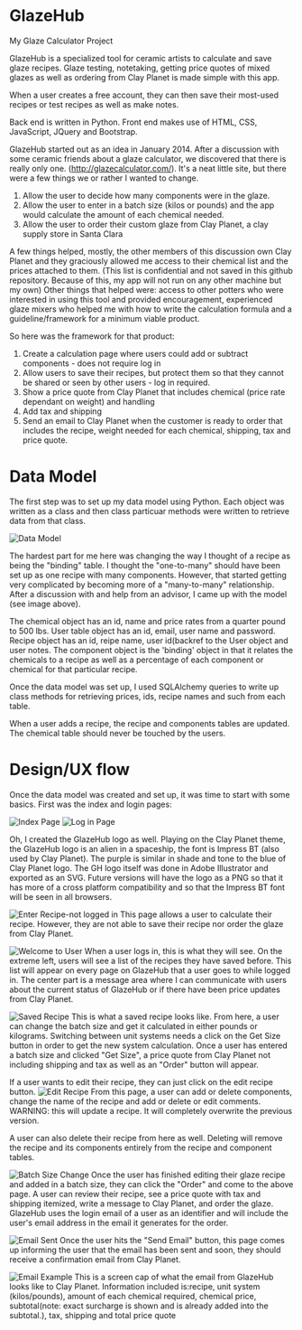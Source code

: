 GlazeHub
========

My Glaze Calculator Project

GlazeHub is a specialized tool for ceramic artists to calculate and save glaze recipes. 
Glaze testing, notetaking, getting price quotes of mixed glazes as well as ordering from Clay Planet 
is made simple with this app. 

When a user creates a free account, they can then save their most-used recipes or test 
recipes as well as make notes.

Back end is written in Python. Front end makes use of HTML, CSS, JavaScript, JQuery and Bootstrap.

GlazeHub started out as an idea in January 2014. After a discussion with some ceramic friends about a glaze calculator, we discovered that there is really only one. (http://glazecalculator.com/). It's a neat little site, but there were a few things we or rather I wanted to change.

1. Allow the user to decide how many components were in the glaze.
2. Allow the user to enter in a batch size (kilos or pounds) and the app would calculate the amount of each chemical needed.
3. Allow the user to order their custom glaze from Clay Planet, a clay supply store in Santa Clara

A few things helped, mostly, the other members of this discussion own Clay Planet and they graciously allowed me access to their chemical list and the prices attached to them. (This list is confidential and not saved in this github repository. Because of this, my app will not run on any other machine but my own) Other things that helped were: access to other potters who were interested in using this tool and provided encouragement, experienced glaze mixers who helped me with how to write the calculation formula and a guideline/framework for a minimum viable product.

So here was the framework for that product:

1. Create a calculation page where users could add or subtract components - does not require log in
2. Allow users to save their recipes, but protect them so that they cannot be shared or seen by other users - log in required.
3. Show a price quote from Clay Planet that includes chemical (price rate dependant on weight) and handling
4. Add tax and shipping
5. Send an email to Clay Planet when the customer is ready to order that includes the recipe, weight needed for each chemical, shipping, tax and price quote.


Data Model
========
The first step was to set up my data model using Python. Each object was written as a class and then class particuar methods were written to retrieve data from that class.

![Data Model](/screencaps/GH_datamodel.jpg)

The hardest part for me here was changing the way I thought of a recipe as being the "binding" table. I thought the "one-to-many" should have been set up as one recipe with many components. However, that started getting very complicated by becoming more of a "many-to-many" relationship. After a discussion with and help from an advisor, I came up with the model (see image above).

The chemical object has an id, name and price rates from a quarter pound to 500 lbs. User table object has an id, email, user name and password. Recipe object has an id, reipe name, user id(backref to the User object and user notes. The component object is the 'binding' object in that it relates the chemicals to a recipe as well as a percentage of each component or chemical for that particular recipe.

Once the data model was set up, I used SQLAlchemy queries to write up class methods for retrieving prices, ids, recipe names and such from each table.

When a user adds a recipe, the recipe and components tables are updated. The chemical table should never be touched by the users.

Design/UX flow
========
Once the data model was created and set up, it was time to start with some basics. First was the index and login pages:

![Index Page](/screencaps/GH_indexpg.png)
![Log in Page](/screencaps/GH_loginpg.png)

Oh, I created the GlazeHub logo as well. Playing on the Clay Planet theme, the GlazeHub logo is an alien in a spaceship, the font is Impress BT (also used by Clay Planet). The purple is similar in shade and tone to the blue of Clay Planet logo. The GH logo itself was done in Adobe Illustrator and exported as an SVG. Future versions will have the logo as a PNG so that it has more of a cross platform compatibility and so that the Impress BT font will be seen in all browsers.

![Enter Recipe-not logged in](/screencaps/GH_enterrecipe_nologin.png)
This page allows a user to calculate their recipe. However, they are not able to save their recipe nor order the glaze from Clay Planet.

![Welcome to User](/screencaps/GH_welcomempg.png)
When a user logs in, this is what they will see. On the extreme left, users will see a list of the recipes they have saved before. This list will appear on every page on GlazeHub that a user goes to while logged in. The center part is a message area where I can communicate with users about the current status of GlazeHub or if there have been price updates from Clay Planet.

![Saved Recipe](/screencaps/GH_saved_recipebatch.png)
This is what a saved recipe looks like. From here, a user can change the batch size and get it calculated in either pounds or kilograms. Switching between unit systems needs a click on the Get Size button in order to get the new system calculation. Once a user has entered a batch size and clicked "Get Size", a price quote from Clay Planet not including shipping and tax as well as an "Order" button will appear.

If a user wants to edit their recipe, they can just click on the edit recipe button.
![Edit Recipe](screencaps/GH_editrecipepg.png)
From this page, a user can add or delete components, change the name of the recipe and add or delete or edit comments. WARNING: this will update a recipe. It will completely overwrite the previous version.

A user can also delete their recipe from here as well. Deleting will remove the recipe and its components entirely from the recipe and component tables.

![Batch Size Change](screencaps/GH_order_emailpg.png)
Once the user has finished editing their glaze recipe and added in a batch size, they can click the "Order" and come to the above page. A user can review their recipe, see a price quote with tax and shipping itemized, write a message to Clay Planet, and order the glaze. GlazeHub uses the login email of a user as an identifier and will include the user's email address in the email it generates for the order.

![Email Sent](screencaps/GH_email_sentpg.png)
Once the user hits the "Send Email" button, this page comes up informing the user that the email has been sent and soon, they should receive a confirmation email from Clay Planet.

![Email Example](screencaps/GH_emailexample.png)
This is a screen cap of what the email from GlazeHub looks like to Clay Planet. Information included is:recipe, unit system (kilos/pounds), amount of each chemical required, chemical price, subtotal(note: exact surcharge is shown and is already added into the subtotal.), tax, shipping and total price quote




